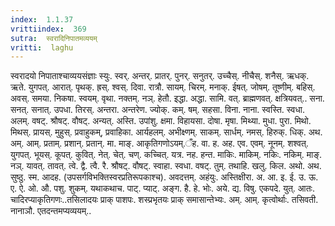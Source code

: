 ```yaml
---
index:  1.1.37
vrittiindex:  369
sutra:  स्वरादिनिपातमव्ययम्
vritti:  laghu 
---
```


स्वरादयो निपाताश्चाव्ययसंज्ञाः स्युः. स्वर्. अन्तर्. प्रातर्. पुनर्. सनुतर्. उच्चैस्. नीचैस्. शनैस्. ऋधक्. ऋते. युगपत्. आरात्. पृथक्. ह्रस्. श्वस्. दिवा. रात्रौ. सायम्. चिरम्. मनाक्. ईषत्. जोषम्. तूष्णीम्. बहिस्. अवस्. समया. निकषा. स्वयम्. वृथा. नक्तम्. नञ्. हेतौ. इद्धा. अद्धा. सामि. वत्. ब्राह्मणवत्. क्षत्रियवत्.. सना. सनत्. सनात्. उपधा. तिरस्. अन्तरा. अन्तरेण. ज्योक्. कम्. षम्. सहसा. विना. नाना. स्वस्ति. स्वधा. अलम्. वषट्. श्रौषट्. वौषट्. अन्यत्. अस्ति. उपांशु. क्षमा. विहायसा. दोषा. मृषा. मिथ्या. मुधा. पुरा. मिथो. मिथस्. प्रायस्. मुहुस्. प्रवाहुकम्, प्रवाहिका. आर्यहलम्. अभीक्ष्णम्. साकम्. सार्धम्. नमस्. हिरुक्. धिक्. अथ. अम्. आम्. प्रताम्. प्रशान्. प्रतान्. मा. माङ्. आकृतिगणोऽयम्.ँह. वा. ह. अह. एव. एवम्. नूनम्. शश्वत्. युगपत्. भूयस्. कूपत्. कुवित्. नेत्. चेत्. चण्. कच्चित्. यत्र. नह. हन्त. माकिः. माकिम्. नकिः. नकिम्. माङ्. नञ्. यावत्. तावत्. त्वे. द्वै. त्वै. रै. श्रौषट्. वौषट्. स्वाहा. स्वधा. वषट्. तुम्. तथाहि. खलु. किल. अथो. अथ. सुष्ठु. स्म. आदह. (उपसर्गविभक्तिस्वरप्रतिरूपकाश्च). अवदत्तम्. अहंयुः. अस्तिक्षीरा. अ. आ. इ. ई. उ. ऊ. ए. ऐ. ओ. औ. पशु. शुकम्. यथाकथाच. पाट्. प्याट्. अङ्ग. है. हे. भोः. अये. द्य. विषु. एकपदे. युत्. आतः. चादिरप्याकृतिगणः..तसिलादयः प्राक् पाशपः. शस्प्रभृतयः प्राक् समासान्तेभ्यः. अम्. आम्. कृत्वोर्थाः. तसिवती. नानाञौ. एतदन्तमप्यव्ययम्..

